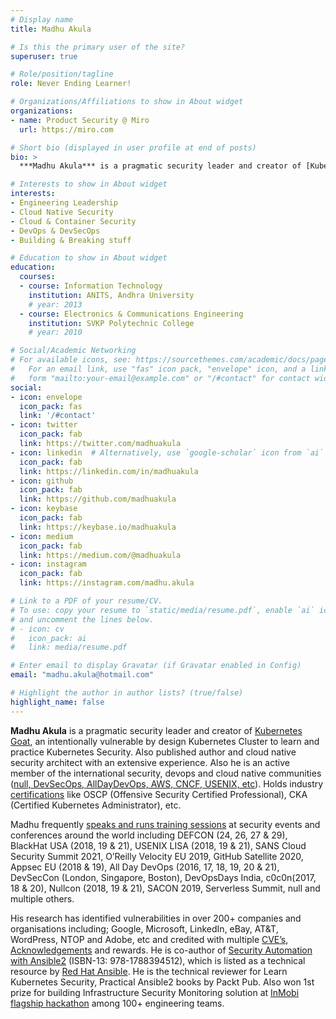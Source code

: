 ```yaml
---
# Display name
title: Madhu Akula

# Is this the primary user of the site?
superuser: true

# Role/position/tagline
role: Never Ending Learner!

# Organizations/Affiliations to show in About widget
organizations:
- name: Product Security @ Miro
  url: https://miro.com

# Short bio (displayed in user profile at end of posts)
bio: >
  ***Madhu Akula*** is a pragmatic security leader and creator of [Kubernetes Goat](https://github.com/madhuakula/kubernetes-goat), an intentionally vulnerable by design Kubernetes Cluster to learn and practice Kubernetes Security. Also published author and cloud native security researcher with an extensive experience. Also he is an active member of the international security, devops and cloud native communities ([null, DevSecOps, AllDayDevOps, AWS, CNCF, USENIX, etc](https://madhuakula.com#volunteering)). Holds industry [certifications](https://madhuakula.com#accomplishments) like OSCP (Offensive Security Certified Professional), CKA (Certified Kubernetes Administrator), etc. Madhu frequently [speaks and runs training sessions](https://madhuakula.com/talk/) at security events and conferences around the world including DEFCON (24, 26, 27 & 29), BlackHat USA (2018, 19 & 21), USENIX LISA (2018, 19 & 21), SANS Cloud Security Summit 2021, O’Reilly Velocity EU 2019, GitHub Satellite 2020, Appsec EU (2018 & 19), All Day DevOps (2016, 17, 18, 19, 20 & 21), DevSecCon (London, Singapore, Boston), DevOpsDays India, c0c0n(2017, 18 & 20), Nullcon (2018, 19 & 21), SACON 2019, Serverless Summit, null and multiple others. His research has identified vulnerabilities in over 200+ companies and organisations including; Google, Microsoft, LinkedIn, eBay, AT&T, WordPress, NTOP and Adobe, etc and credited with multiple [CVE’s](https://madhuakula.com/publication/security-vulnerabilities-advisories/), [Acknowledgements](https://madhuakula.com/publication/security-vulnerabilities-acknowledgements/) and rewards. He is co-author of [Security Automation with Ansible2](https://www.secautomationbook.com/) (ISBN-13: 978-1788394512), which is listed as a technical resource by [Red Hat Ansible](https://www.ansible.com/resources/ebooks/security-automation-with-ansible-2). He is the technical reviewer for Learn Kubernetes Security, Practical Ansible2 books by Packt Pub. Also won 1st prize for building Infrastructure Security Monitoring solution at [InMobi flagship hackathon](https://inmobihackdaysummer2015.devpost.com) among 100+ engineering teams.

# Interests to show in About widget
interests:
- Engineering Leadership
- Cloud Native Security
- Cloud & Container Security
- DevOps & DevSecOps
- Building & Breaking stuff

# Education to show in About widget
education:
  courses:
  - course: Information Technology
    institution: ANITS, Andhra University
    # year: 2013
  - course: Electronics & Communications Engineering
    institution: SVKP Polytechnic College
    # year: 2010

# Social/Academic Networking
# For available icons, see: https://sourcethemes.com/academic/docs/page-builder/#icons
#   For an email link, use "fas" icon pack, "envelope" icon, and a link in the
#   form "mailto:your-email@example.com" or "/#contact" for contact widget.
social:
- icon: envelope
  icon_pack: fas
  link: '/#contact'
- icon: twitter
  icon_pack: fab
  link: https://twitter.com/madhuakula
- icon: linkedin  # Alternatively, use `google-scholar` icon from `ai` icon pack
  icon_pack: fab
  link: https://linkedin.com/in/madhuakula
- icon: github
  icon_pack: fab
  link: https://github.com/madhuakula
- icon: keybase
  icon_pack: fab
  link: https://keybase.io/madhuakula
- icon: medium
  icon_pack: fab
  link: https://medium.com/@madhuakula
- icon: instagram
  icon_pack: fab
  link: https://instagram.com/madhu.akula

# Link to a PDF of your resume/CV.
# To use: copy your resume to `static/media/resume.pdf`, enable `ai` icons in `params.toml`, 
# and uncomment the lines below.
# - icon: cv
#   icon_pack: ai
#   link: media/resume.pdf

# Enter email to display Gravatar (if Gravatar enabled in Config)
email: "madhu.akula@hotmail.com"

# Highlight the author in author lists? (true/false)
highlight_name: false
---
```


<!-- {{% callout note %}}
Register for my upcoming **Black Hat USA 2021** training **[A Practical Approach to Breaking & Pwning Kubernetes Clusters](https://rebrand.ly/bhusa21)** before it gets sold out.
{{% /callout %}} -->

**Madhu Akula** is a pragmatic security leader and creator of [Kubernetes Goat](https://github.com/madhuakula/kubernetes-goat), an intentionally vulnerable by design Kubernetes Cluster to learn and practice Kubernetes Security. Also published author and cloud native security architect with an extensive experience. Also he is an active member of the international security, devops and cloud native communities ([null, DevSecOps, AllDayDevOps, AWS, CNCF, USENIX, etc](#volunteering)). Holds industry [certifications](#accomplishments) like OSCP (Offensive Security Certified Professional), CKA (Certified Kubernetes Administrator), etc.

Madhu frequently [speaks and runs training sessions](/talk/) at security events and conferences around the world including DEFCON (24, 26, 27 & 29), BlackHat USA (2018, 19 & 21), USENIX LISA (2018, 19 & 21), SANS Cloud Security Summit 2021, O’Reilly Velocity EU 2019, GitHub Satellite 2020, Appsec EU (2018 & 19), All Day DevOps (2016, 17, 18, 19, 20 & 21), DevSecCon (London, Singapore, Boston), DevOpsDays India, c0c0n(2017, 18 & 20), Nullcon (2018, 19 & 21), SACON 2019, Serverless Summit, null and multiple others.

His research has identified vulnerabilities in over 200+ companies and organisations including; Google, Microsoft, LinkedIn, eBay, AT&T, WordPress, NTOP and Adobe, etc and credited with multiple [CVE’s](/publication/security-vulnerabilities-advisories/), [Acknowledgements](/publication/security-vulnerabilities-acknowledgements/) and rewards. He is co-author of [Security Automation with Ansible2](https://www.secautomationbook.com/) (ISBN-13: 978-1788394512), which is listed as a technical resource by [Red Hat Ansible](https://www.ansible.com/resources/ebooks/security-automation-with-ansible-2).  He is the technical reviewer for Learn Kubernetes Security, Practical Ansible2 books by Packt Pub. Also won 1st prize for building Infrastructure Security Monitoring solution at [InMobi flagship hackathon](https://inmobihackdaysummer2015.devpost.com) among 100+ engineering teams.

